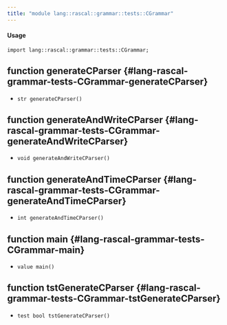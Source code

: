 ```yaml
---
title: "module lang::rascal::grammar::tests::CGrammar"
---
```


#### Usage

`import lang::rascal::grammar::tests::CGrammar;`

## function generateCParser {#lang-rascal-grammar-tests-CGrammar-generateCParser}

* ``str generateCParser()``

## function generateAndWriteCParser {#lang-rascal-grammar-tests-CGrammar-generateAndWriteCParser}

* ``void generateAndWriteCParser()``

## function generateAndTimeCParser {#lang-rascal-grammar-tests-CGrammar-generateAndTimeCParser}

* ``int generateAndTimeCParser()``

## function main {#lang-rascal-grammar-tests-CGrammar-main}

* ``value main()``

## function tstGenerateCParser {#lang-rascal-grammar-tests-CGrammar-tstGenerateCParser}

* ``test bool tstGenerateCParser()``

